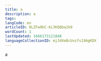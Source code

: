 ```yaml
---
title: a
description: a
tags: 
langCode: en
articleID: 0LZFw9bC-6i3KQQba2k9
wordCount: 1
lastUpdated: 1666173121848
languageCollectionID: mjJdXeBcUvzfs196gKDX
---
```


a
